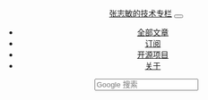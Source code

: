 <header class="top" role="header">
	<div class="container">
		<a class="navbar-brand pull-left" href="/">张志敏的技术专栏</a>
		<!-- .btn-navbar is used as the toggle for collapsed navbar content -->
		<button class="navbar-toggle" data-toggle="collapse" data-target=".navbar-collapse">
			<span class="glyphicon glyphicon-align-justify"></span>
		</button>
			<!-- Be sure to leave the brand out there if you want it shown -->
		<!-- Everything you want hidden at 940px or less, place within here -->
		<nav class="navbar-collapse collapse" role="navigation">
			<!-- .nav, .navbar-search, .navbar-form, etc -->
			<ul class="navbar-nav nav">
				<!-- <li class="active"><a href="/">首页</a></li> -->
				<li><a href="/pages.html"><span class="glyphicon glyphicon-list"></span> 全部文章</a></li>
				<li><a href="/atom.xml"><span class="glyphicon glyphicon-signal"></span> 订阅</a></li>
				<li><a href="/libraries.html"><span class="glyphicon glyphicon-book"></span> 开源项目</a></li>
				<li><a href="/about.html"><span class="glyphicon glyphicon-info-sign"></span> 关于</a></li>
			</ul>
			<form class="navbar-form navbar-right" role="search" method="get" target="_blank" action="http://www.google.com/search">
				<div class="form-group">
					<input type="text" class="form-control" placeholder="Google 搜索" name="q" maxlength="200"/>
					<input type="hidden" name="oe" value="GB2312" />
					<input type="hidden" name="hl" value="zh-CN" />
					<input type="hidden" name="as_sitesearch" value="beginor.github.io" />
				</div>
			</form>
		</nav>
	</div>
</header>